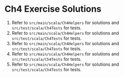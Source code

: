 # Ch4 Exercise Solutions
1. Refer to `src/main/scala/Ch4Helpers` for solutions and `src/test/scala/Ch4Tests` for tests.
2. Refer to `src/main/scala/Ch4Helpers` for solutions and `src/test/scala/Ch4Tests` for tests.
3. Refer to `src/main/scala/Ch4Helpers` for solutions and `src/test/scala/Ch4Tests` for tests.
4. Refer to `src/main/scala/Ch4Helpers` for solutions and `src/test/scala/Ch4Tests` for tests.
5. Refer to `src/main/scala/Ch4Helpers` for solutions and `src/test/scala/Ch4Tests` for tests.

